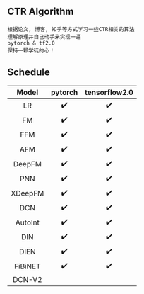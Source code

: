 ## CTR Algorithm

    根据论文, 博客, 知乎等方式学习一些CTR相关的算法
    理解原理并自己动手来实现一遍
    pytorch & tf2.0
    保持一颗学徒的心！
    


## Schedule

|  Model  | pytorch | tensorflow2.0 |
| :-----: | :-----: | :-----------: |
|   LR    |    :heavy_check_mark:     |        :heavy_check_mark:       |
|   FM    |     :heavy_check_mark:    |        :heavy_check_mark:       |
|   FFM   |      :heavy_check_mark:   |        :heavy_check_mark:       |
|   AFM   |     :heavy_check_mark:    |        :heavy_check_mark:       |
| DeepFM  |      :heavy_check_mark:   |        :heavy_check_mark:       |
|   PNN   |     :heavy_check_mark:    |          :heavy_check_mark:     |
| XDeepFM |      :heavy_check_mark:   |          :heavy_check_mark:     |
|   DCN   |      :heavy_check_mark:   |        :heavy_check_mark:     |
|   AutoInt   |      :heavy_check_mark:   |        :heavy_check_mark:     |
|   DIN   |      :heavy_check_mark:   |        :heavy_check_mark:     |
|   DIEN   |      :heavy_check_mark:   |        :heavy_check_mark:     |
|   FiBiNET |     :heavy_check_mark:  |  :heavy_check_mark:  |
|   DCN-V2  |    |    |
